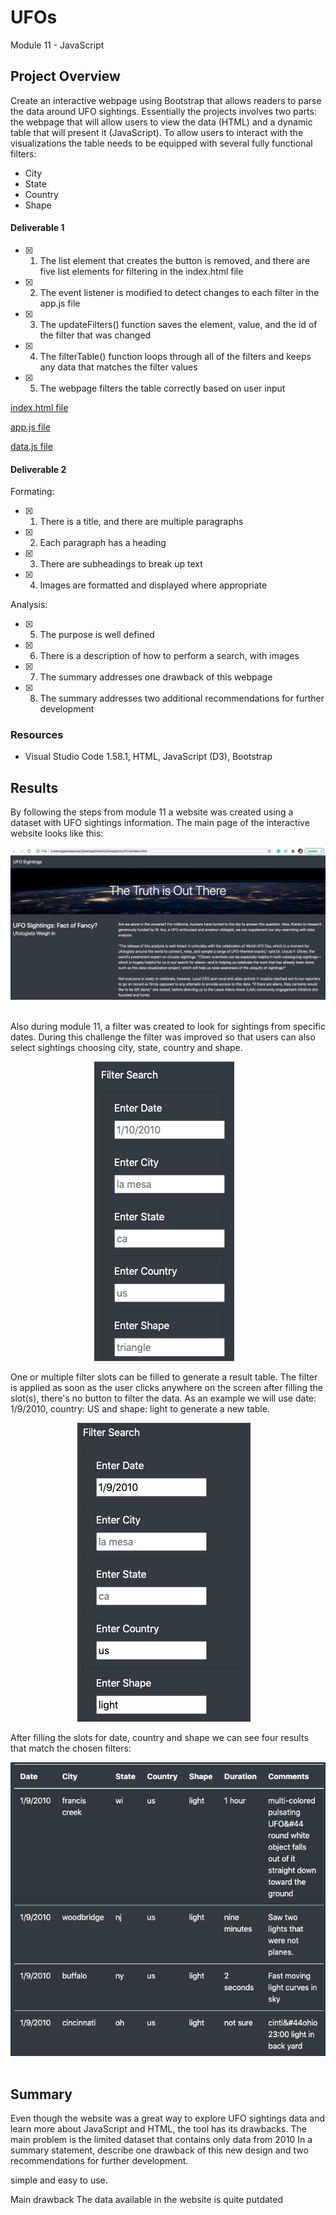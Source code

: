 # UFOs
Module 11 - JavaScript 

## Project Overview

Create an interactive webpage using Bootstrap that allows readers to parse the data around UFO sightings. Essentially the projects involves two parts: the webpage that will allow users to view the data (HTML) and a dynamic table that will present it (JavaScript). To allow users to interact with the visualizations the table needs to be equipped with several fully functional filters: 

- City
- State
- Country
- Shape

#### Deliverable 1
- [x] 1. The list element that creates the button is removed, and there are five list elements for filtering in the index.html file
- [x] 2. The event listener is modified to detect changes to each filter in the app.js file
- [x] 3. The updateFilters() function saves the element, value, and the id of the filter that was changed
- [x] 4. The filterTable() function loops through all of the filters and keeps any data that matches the filter values
- [x] 5. The webpage filters the table correctly based on user input


[index.html file](https://github.com/GabrielaTuma/UFOs/blob/e25be8501417a5885fe98ce2d5ea6f21d4a86642/index.html) 

[app.js file](https://github.com/GabrielaTuma/UFOs/blob/e25be8501417a5885fe98ce2d5ea6f21d4a86642/static/js/app.js) 

[data.js file](https://github.com/GabrielaTuma/UFOs/blob/e25be8501417a5885fe98ce2d5ea6f21d4a86642/static/js/data.js) 


#### Deliverable 2
Formating:
- [x] 1. There is a title, and there are multiple paragraphs
- [x] 2. Each paragraph has a heading
- [x] 3. There are subheadings to break up text
- [x] 4. Images are formatted and displayed where appropriate

Analysis:
- [x] 5. The purpose is well defined
- [x] 6. There is a description of how to perform a search, with images
- [x] 7. The summary addresses one drawback of this webpage
- [x] 8. The summary addresses two additional recommendations for further development


### Resources 

- Visual Studio Code 1.58.1, HTML, JavaScript (D3), Bootstrap


## Results 

By following the steps from module 11 a website was created using a dataset with UFO sightings information. The main page of the interactive website looks like this: 

<p align="center">
<kbd>
  <img src="https://github.com/GabrielaTuma/UFOs/blob/ff8c3bfd092ae4788aaf4ffc7c032b5bba6cd965/Resources/Main%20Page.png">
</kbd>  &nbsp;
</p>

Also during module 11, a filter was created to look for sightings from specific dates. During this challenge the filter was improved so that users can also select sightings choosing city, state, country and shape. 

<p align="center">
<kbd>
  <img src="https://github.com/GabrielaTuma/UFOs/blob/ff8c3bfd092ae4788aaf4ffc7c032b5bba6cd965/Resources/Filter%20Search.png">
</kbd>  &nbsp;
</p>

One or multiple filter slots can be filled to generate a result table. The filter is applied as soon as the user clicks anywhere on the screen after filling the slot(s), there's no button to filter the data. As an example we will use date: 1/9/2010, country: US and shape: light to generate a new table. 

<p align="center">
<kbd>
  <img src="https://github.com/GabrielaTuma/UFOs/blob/ff8c3bfd092ae4788aaf4ffc7c032b5bba6cd965/Resources/Example%20Filter.png">
</kbd>  &nbsp;
</p>

After filling the slots for date, country and shape we can see four results that match the chosen filters:

<p align="center">
<kbd>
  <img src="https://github.com/GabrielaTuma/UFOs/blob/ff8c3bfd092ae4788aaf4ffc7c032b5bba6cd965/Resources/Example%20Table.png">
</kbd>  &nbsp;
</p>



## Summary

Even though the website was a great way to explore UFO sightings data and learn more about JavaScript and HTML, the tool has its drawbacks. The main problem is the limited dataset that contains only data from 2010 
In a summary statement, describe one drawback of this new design and two recommendations for further development.

simple and easy to use.


Main drawback The data available in the website is quite putdated 

